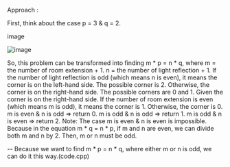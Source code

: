 Approach :

First, think about the case p = 3 & q = 2.

image




![image](https://user-images.githubusercontent.com/87056328/182789549-9452bff5-264c-43be-8985-f8fcf79a2377.png)










So, this problem can be transformed into finding m * p = n * q, where
m = the number of room extension + 1.
n = the number of light reflection + 1.
If the number of light reflection is odd (which means n is even), it means the corner is on the left-hand side. The possible corner is 2.
Otherwise, the corner is on the right-hand side. The possible corners are 0 and 1.
Given the corner is on the right-hand side.
If the number of room extension is even (which means m is odd), it means the corner is 1. Otherwise, the corner is 0.
m is even & n is odd => return 0.
m is odd & n is odd => return 1.
m is odd & n is even => return 2.
Note: The case m is even & n is even is impossible. Because in the equation m * q = n * p, if m and n are even, we can divide both m and n by 2. Then, m or n must be odd.

--
Because we want to find m * p = n * q, where either m or n is odd, we can do it this way.(code.cpp)


